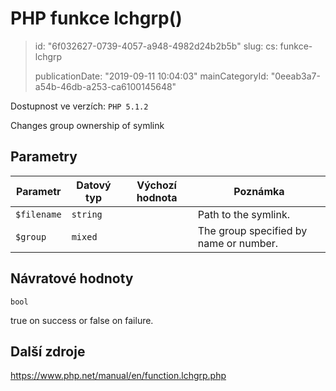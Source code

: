 PHP funkce lchgrp()
===================

> id: "6f032627-0739-4057-a948-4982d24b2b5b"
> slug:
> 	cs: funkce-lchgrp
>
> publicationDate: "2019-09-11 10:04:03"
> mainCategoryId: "0eeab3a7-a54b-46db-a253-ca6100145648"

Dostupnost ve verzích: `PHP 5.1.2`

Changes group ownership of symlink


Parametry
--------------

| Parametr | Datový typ | Výchozí hodnota | Poznámka |
|-----|-----|-----|-----|
| `$filename` | `string` |  | Path to the symlink. |
| `$group` | `mixed` |  | The group specified by name or number. |


Návratové hodnoty
----------------

`bool`

true on success or false on failure.

Další zdroje
------------

https://www.php.net/manual/en/function.lchgrp.php
